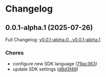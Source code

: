 # Changelog

## 0.0.1-alpha.1 (2025-07-26)

Full Changelog: [v0.0.1-alpha.0...v0.0.1-alpha.1](https://github.com/bluehive-health/bluehive-sdk-ruby/compare/v0.0.1-alpha.0...v0.0.1-alpha.1)

### Chores

* configure new SDK language ([79ac363](https://github.com/bluehive-health/bluehive-sdk-ruby/commit/79ac363346c95e158b697699829d91f3d5e1eb72))
* update SDK settings ([d8d3f49](https://github.com/bluehive-health/bluehive-sdk-ruby/commit/d8d3f498e7119d4b70976c52c75a34be7bbdcbf8))

